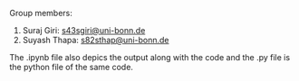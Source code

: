 Group members: 
1. Suraj Giri: s43sgiri@uni-bonn.de 
2. Suyash Thapa: s82sthap@uni-bonn.de

The .ipynb file also depics the output along with the code and the .py file is the python file of the same code.